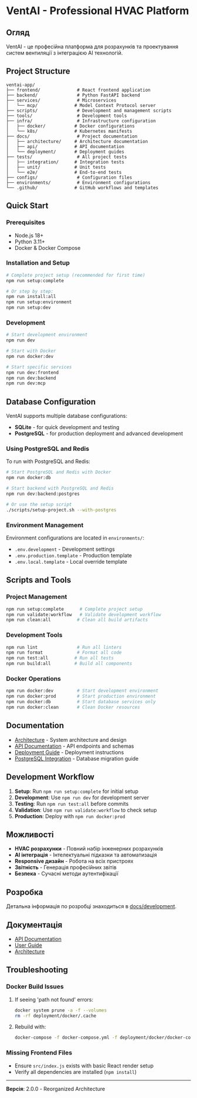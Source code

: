 # VentAI - Professional HVAC Platform

## Огляд

VentAI - це професійна платформа для розрахунків та проектування систем вентиляції з інтеграцією AI технологій.

## Project Structure

```
ventai-app/
├── frontend/              # React frontend application
├── backend/               # Python FastAPI backend
├── services/              # Microservices
│   └── mcp/              # Model Context Protocol server
├── scripts/               # Development and management scripts
├── tools/                 # Development tools
├── infra/                 # Infrastructure configuration
│   ├── docker/           # Docker configurations
│   └── k8s/              # Kubernetes manifests
├── docs/                  # Project documentation
│   ├── architecture/     # Architecture documentation
│   ├── api/              # API documentation
│   └── deployment/       # Deployment guides
├── tests/                 # All project tests
│   ├── integration/      # Integration tests
│   ├── unit/             # Unit tests
│   └── e2e/              # End-to-end tests
├── configs/               # Configuration files
├── environments/          # Environment configurations
└── .github/              # GitHub workflows and templates
```

## Quick Start

### Prerequisites
- Node.js 18+ 
- Python 3.11+
- Docker & Docker Compose

### Installation and Setup

```bash
# Complete project setup (recommended for first time)
npm run setup:complete

# Or step by step:
npm run install:all
npm run setup:environment
npm run setup:dev
```

### Development

```bash
# Start development environment
npm run dev

# Start with Docker
npm run docker:dev

# Start specific services
npm run dev:frontend
npm run dev:backend
npm run dev:mcp
```

## Database Configuration

VentAI supports multiple database configurations:
- **SQLite** - for quick development and testing
- **PostgreSQL** - for production deployment and advanced development

### Using PostgreSQL and Redis

To run with PostgreSQL and Redis:

```bash
# Start PostgreSQL and Redis with Docker
npm run docker:db

# Start backend with PostgreSQL and Redis
npm run dev:backend:postgres

# Or use the setup script
./scripts/setup-project.sh --with-postgres
```

### Environment Management

Environment configurations are located in `environments/`:
- `.env.development` - Development settings
- `.env.production.template` - Production template
- `.env.local.template` - Local override template

## Scripts and Tools

### Project Management
```bash
npm run setup:complete      # Complete project setup
npm run validate:workflow   # Validate development workflow
npm run clean:all          # Clean all build artifacts
```

### Development Tools
```bash
npm run lint               # Run all linters
npm run format             # Format all code
npm run test:all          # Run all tests
npm run build:all         # Build all components
```

### Docker Operations
```bash
npm run docker:dev         # Start development environment
npm run docker:prod        # Start production environment
npm run docker:db          # Start database services only
npm run docker:clean       # Clean Docker resources
```

## Documentation

- [Architecture](docs/architecture/) - System architecture and design
- [API Documentation](docs/api/) - API endpoints and schemas
- [Deployment Guide](docs/deployment/) - Deployment instructions
- [PostgreSQL Integration](docs/POSTGRES_REDIS_INTEGRATION.md) - Database migration guide

## Development Workflow

1. **Setup**: Run `npm run setup:complete` for initial setup
2. **Development**: Use `npm run dev` for development server
3. **Testing**: Run `npm run test:all` before commits
4. **Validation**: Use `npm run validate:workflow` to check setup
5. **Production**: Deploy with `npm run docker:prod`

## Можливості

- **HVAC розрахунки** - Повний набір інженерних розрахунків
- **AI інтеграція** - Інтелектуальні підказки та автоматизація
- **Responsive дизайн** - Робота на всіх пристроях
- **Звітність** - Генерація професійних звітів
- **Безпека** - Сучасні методи аутентифікації

## Розробка

Детальна інформація по розробці знаходиться в [docs/development](docs/development/).

## Документація

- [API Documentation](docs/api/)
- [User Guide](docs/user-guide/)
- [Architecture](docs/architecture/)

## Troubleshooting

### Docker Build Issues
1. If seeing 'path not found' errors:
   ```bash
   docker system prune -a -f --volumes
   rm -rf deployment/docker/.cache
   ```
2. Rebuild with:
   ```bash
   docker-compose -f docker-compose.yml -f deployment/docker/docker-compose.dev.yml up --build
   ```

### Missing Frontend Files
- Ensure `src/index.js` exists with basic React render setup
- Verify all dependencies are installed (`npm install`)

---

**Версія**: 2.0.0 - Reorganized Architecture

